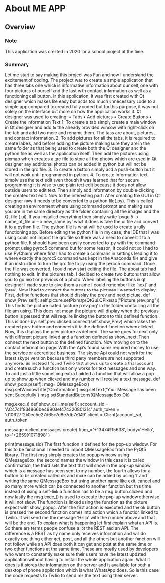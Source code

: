 # About ME APP
## Overview
### Note
This application was created in 2020 for a school project at the time.
### Summary
Let me start to say making this project was Fun and now I understand the excitement of coding. The project was to create a simple application that has three tabs one which is informative information about our self, one with four pictures of ourself and the last with contact information as well as a functioning call button. 
In this application, it was first created with Qt designer which makes life easy but adds too much unnecessary code to a simple app compared to created fully coded but for this purpose, it was not solely on the interface but more on how the application works it. Qt designer was used to creating:
        • Tabs
        • Add pictures
        • Create Buttons
        • Create the information Text
    1. To create a tab simply create a main window in Qt designer and add to       the already provided window with right-click on the tab and add two more and rename them. 
    The tabs are about, pictures, and contact information.
    2. To add pictures for all the tabs, it is required to create labels, and before adding the picture making sure they are in the same folder as that being used to create both the Qt designer and the python file as well as the application itself. Then add the pictures using pixmap which creates a qrc file to store all the photos which are used in Qt designer any additional photos can be added in python but will not be stored in the qrc file.
    3. To create a button simply add a push-button but it will not work until programmed in python.
    4. To create information text simply use the text edit even though it was learned that for secure programming it is wise to use plain text edit because it does not allow outside users to edit text. Then simply add information by double-clicking the created text edit.
Now to the interesting part. After creating the GUI in Qt designer now it needs to be converted to a python file(.py). This is called creating an environment where using command prompt and making sure you are in the same directory as the folder containing all the images and the Qt file (.ui). If you installed everything then simply write ‘pyqui5 -x name_of_file.ui – x new_name.py’ what it does is take the ui file and convert it to a python file. The python file is what will be used to create a fully functioning app.
Before editing the python file in my case, the IDE that I was using could not import the qrc file so there was a need to convert it to a python file. It should have been easily converted to .py with the command prompt using pyrcc5 command but for some reason, it could not so I had to use PyCharm where first I had to create a command in settings leading it to where exactly the pyrcc5 command was kept in the Anaconda file and give it an instruction to turn the qrc file to py using the pyrcc5 command. Once the file was converted, I could now start editing the file.
The about tab had nothing to edit. In the pictures tab, I decided to create two buttons that allow you to go next or previous of a photo. When labeling the buttons in qt designer I made sure to give them a name I could remember like ‘next’ and ‘prev’. Now I had to connect the buttons to the pictures I wanted to display. First, define functions that should display the prev and next picture.
 def show_Prev(self):
 self.picture.setPixmap(QtGui.QPixmap("Picture prev.png"))
This finds the picture called ‘picture prev.png’ in the folder containing all the file am using. 
This does not mean the picture will display when the previous button is pressed that will require linking the button to this defined function. This is done by:
 self.prev.clicked.connect(self.show_Prev)
which takes the created prev button and connects it to the defined function when clicked. 
Now, this displays the prev picture as defined. The same goes for next only with different picture linked and a function defined as show_next. Then connect the next button to the defined function.
Now moving on to the contact information page. With the Api’s found some required
money to use the service or accredited business. The skype Api could not work for the latest skype version because third party members are not supported anymore. So instead I found Twilio that allows us to create a trial account and create such a function but only works for text messages and one way. To add just a little something extra I added a function that will allow a pop up to show up when clicked and my number will receive a text message.
def show_popup(self):
 msg= QMessageBox()
 msg.setWindowTitle('Confirmation')
 msg.setText('Your Message has been sent Succefully')
 msg.setStandardButtons(QMessageBox.Ok)
 
 msg.exec_()
def show_call_me(self):
 account_sid = 'AC47c1f834866be49903ef47432080131c'
 auth_token = 'd10627f2b0ec5e27d65e7d8e7db7e149'
 client = Client(account_sid, auth_token)
 
 message = client.messages.create(
 from_='+13474915638', 
 body='Hello', 
 to='+265991071898'
 )
 
 print(message.sid)
The first function is defined for the pop-up window. For this to be functional I needed to import QMessageBox from the PyQt5 library. The first msg simply creates the popup window using QMessageBox, the second names the window in this case it is called confirmation, the third sets the text that will show in the pop-up window which is a message has been sent to my number, the fourth allows for a button to be created called ok and more can be added by using ‘l’ and writing the same QMessageBox but using another name like exit, cancel and so many more which can be 
connected to another function but this time instead of using a self-link a function has to be a msg.button.clicked and now lastly the msg.exec_() is used to execute the pop-up window otherwise it will not show. The function is linked using the function as the picture expect with show_popup.
After the first action is executed and the ok button is pressed the second function comes into action which a function linked to Twilio. It will send me the message ‘Hello’ with the number above and that will be the end. To explain what is happening let first explain what an API is. So there are terms people confuse a lot the REST and an API. The difference is a REST as by name only receives 
information and will do exactly one thing either get, post, and all the others but another function will not follow while an API does both it can get and post at the same time or two other functions at the same time. These are mostly used by developers who want to constantly make sure their users have the latest updated application without having to install the whole application again. What it 
does is it stores the information on the server and is available for both a desktop of phone application which is what WhatsApp does. So in this case the code requests to Twilio to send me the text using their server.